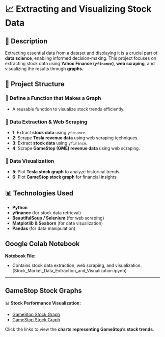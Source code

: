 # 📈 Extracting and Visualizing Stock Data  

## 📝 Description  
Extracting essential data from a dataset and displaying it is a crucial part of **data science**, enabling informed decision-making. This project focuses on extracting stock data using **Yahoo Finance (`yfinance`)**, **web scraping**, and visualizing the results through **graphs**.  

## 📌 Project Structure  

### 🔹 Define a Function that Makes a Graph  
- A reusable function to visualize stock trends efficiently.  

### 🔹 Data Extraction & Web Scraping  
- **1**: Extract **stock data** using `yfinance`.  
- **2**: Scrape **Tesla revenue data** using web scraping techniques.  
- **3**: Extract **stock data** using `yfinance`.  
- **4**: Scrape **GameStop (GME) revenue data** using web scraping.  

### 🔹 Data Visualization  
- **5**: Plot **Tesla stock graph** to analyze historical trends.  
- **6**: Plot **GameStop stock graph** for financial insights.  

## 📊 Technologies Used  
- **Python**  
- **yfinance** (for stock data retrieval)  
- **BeautifulSoup / Selenium** (for web scraping)  
- **Matplotlib & Seaborn** (for data visualization)  
- **Pandas** (for data manipulation)  

## Google Colab Notebook  

**Notebook File:**  
- Contains stock data extraction, web scraping, and visualization.  
(Stock_Market_Data_Extraction_and_Visualization.ipynb)  

---
## GameStop Stock Graphs  

📊 **Stock Performance Visualization:**  
- [GameStop Stock Graph](assets/GameStop%20stock%20graph.JPG)  
- [GameStop Stock Graph ](assets/GameStop%20stock%20graph_2.JPG)  

Click the links to view the **charts representing GameStop’s stock trends**.  



